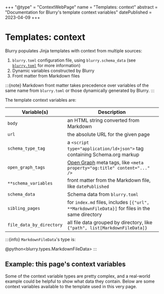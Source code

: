 +++
"@type" = "ContextWebPage"
name = "Templates: context"
abstract = "Documentation for Blurry's template context variables"
datePublished = 2023-04-09
+++

# Templates: context

Blurry populates Jinja templates with context from multiple sources:

1. `blurry.toml` configuration file, using `blurry.schema_data` (see [`blurry.toml`](../configuration/blurry.toml.md) for more information)
2. Dynamic variables constructed by Blurry
3. Front matter from Markdown files

:::{note}
Markdown front matter takes precedence over variables of the same name from `blurry.toml` or those dynamically generated by Blurry.
:::

The template context variables are:

| Variable(s)              | Description                                                                                    |
| ------------------------ | ---------------------------------------------------------------------------------------------- |
| `body`                   | an HTML string converted from Markdown                                                         |
| `url`                    | the absolute URL for the given page                                                            |
| `schema_type_tag`        | a `<script type="application/ld+json">` tag containing Schema.org markup                       |
| `open_graph_tags`        | [Open Graph](https://ogp.me/) meta tags, like `<meta property="og:title" content="..." />`     |
| `**schema_variables`     | front matter from the Markdown file, like `datePublished`                                      |
| `schema_data`            | Schema data from `blurry.toml`                                                                 |
| `sibling_pages`          | for `index.md` files, includes `[{"url", **MarkdownFileData}]` for files in the same directory |
| `file_data_by_directory` | all file data grouped by directory, like `{"path", list[MarkdownFileData]}`                    |

:::{info}
`MarkdownFileData`'s type is:

@python<blurry.types.MarkdownFileData>
:::

## Example: this page's context variables

Some of the context variable types are pretty complex, and a real-world example could be helpful to show what data they contain.
Below are some context variables available to the template used in this very page.
